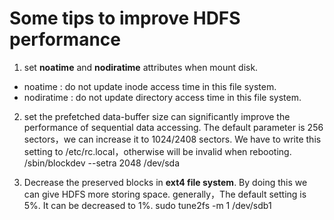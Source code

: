# Some tips to improve HDFS performance

1. set **noatime** and **nodiratime** attributes when mount disk.
 * noatime : do not update inode access time in this file system.
 * nodiratime : do not update directory access time in this file system.

2. set the prefetched data-buffer size can significantly improve the performance of sequential data accessing. The default parameter is 256 sectors，we can increase it to 1024/2408 sectors. We have to write this setting to /etc/rc.local，otherwise will be invalid when rebooting.
           /sbin/blockdev --setra 2048 /dev/sda

3. Decrease the preserved blocks in **ext4 file system**. By doing this we can give HDFS more storing space. generally，The default setting is 5%. It can be decreased to 1%.
           sudo tune2fs -m 1 /dev/sdb1 
